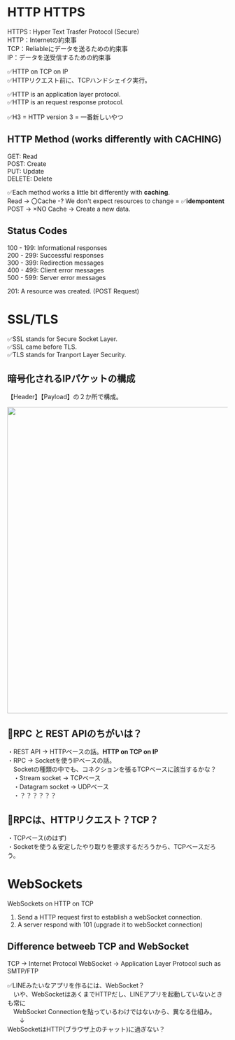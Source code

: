 # HTTP HTTPS

HTTPS : Hyper Text Trasfer Protocol (Secure)<br>
HTTP：Internetの約束事<br>
TCP：Reliableにデータを送るための約束事<br>
IP：データを送受信するための約束事<br>

✅HTTP on TCP on IP<br>
✅HTTPリクエスト前に、TCPハンドシェイク実行。

✅HTTP is an application layer protocol.<br>
✅HTTP is an request response protocol.

✅H3 = HTTP version 3 = 一番新しいやつ

## HTTP Method (works differently with CACHING)
GET:    Read<br>
POST:   Create<br>
PUT:    Update<br>
DELETE: Delete

✅Each method works a little bit differently with **caching**.<br>
Read → 〇Cache -? We don't expect resources to change = ✅**idempontent**<br>
POST → ×NO Cache -> Create a new data.

## Status Codes
100 - 199: Informational responses<br>
200 - 299: Successful responses<br>
300 - 399: Redirection messages<br>
400 - 499: Client error messages<br>
500 - 599: Server error messages<br>

201: A resource was created. (POST Request)

# SSL/TLS
✅SSL stands for Secure Socket Layer.<br>
✅SSL came before TLS.<br>
✅TLS stands for Tranport Layer Security.

## 暗号化されるIPパケットの構成
【Header】【Payload】の２か所で構成。

<img width="700px" src="https://github.com/daisuketakakuwa/learning-stack/assets/66095465/c3a9f48b-7e90-416a-bfa4-8e63da40c537" />



## 🔴RPC と REST APIのちがいは？<br>
・REST API -> HTTPベースの話。**HTTP on TCP on IP**<br>
・RPC -> Socketを使うIPベースの話。<br>
　Socketの種類の中でも、コネクションを張るTCPベースに該当するかな？<br>
　・Stream socket -> TCPベース<br>
　・Datagram socket -> UDPベース<br>
　・？？？？？？

## 🔴RPCは、HTTPリクエスト？TCP？
・TCPベース(のはず)<br>
・Socketを使う＆安定したやり取りを要求するだろうから、TCPベースだろう。

# WebSockets

WebSockets on HTTP on TCP

1. Send a HTTP request first to establish a webSocket connection.
2. A server respond with 101 (upgrade it to webSocket connection)

## Difference betweeb TCP and WebSocket

TCP -> Internet Protocol
WebSocket -> Application Layer Protocol such as SMTP/FTP

✅LINEみたいなアプリを作るには、WebSocket？<br>
　いや、WebSocketはあくまでHTTPだし、LINEアプリを起動していないときも常に<br>
　WebSocket Connectionを貼っているわけではないから、異なる仕組み。<br>
　　↓<br>
WebSocketはHTTP(ブラウザ上のチャット)に過ぎない？

